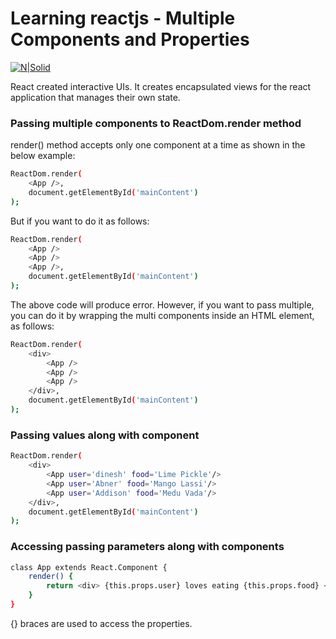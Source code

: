 # Learning reactjs - Multiple Components and Properties

[![N|Solid](http://img.crx4chrome.com/4f/46/55/jaaklebbenondhkanegppccanebkdjlh-icon.png)](https://facebook.github.io/react/)

React created interactive UIs. It creates encapsulated views for the react application that manages their own state.

### Passing multiple components to ReactDom.render method
render() method accepts only one component at a time as shown in the below example:

```sh
ReactDom.render(
    <App />,
    document.getElementById('mainContent')
);
```

But if you want to do it as follows:
```sh
ReactDom.render(
    <App />
    <App />
    <App />,
    document.getElementById('mainContent')
);
```

The above code will produce error.
However, if you want to pass multiple, you can do it by wrapping the multi components inside an HTML element, as follows:

```sh
ReactDom.render(
    <div>
        <App />
        <App />
        <App />
    </div>,
    document.getElementById('mainContent')
);
```
### Passing values along with component

```sh
ReactDom.render(
    <div>
        <App user='dinesh' food='Lime Pickle'/>
        <App user='Abner' food='Mango Lassi'/>
        <App user='Addison' food='Medu Vada'/>
    </div>,
    document.getElementById('mainContent')
);
```
### Accessing passing parameters along with components
```sh
class App extends React.Component {
    render() {
        return <div> {this.props.user} loves eating {this.props.food} </div>
    }
}
```

{} braces are used to access the properties.
